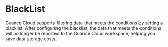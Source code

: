 # BlackList

Guance Cloud supports filtering data that meets the conditions by setting a blacklist.
After configuring the blacklist, the data that meets the conditions will no longer be reported to the Guance Cloud workspace, helping you save data storage costs.